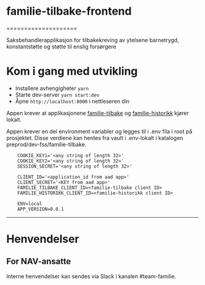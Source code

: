 # familie-tilbake-frontend
====================

Saksbehandlerapplikasjon for tilbakekreving av ytelsene barnetrygd, konstantstøtte og støtte til enslig forsørgere

# Kom i gang med utvikling

* Installere avhengigheter `yarn`
* Starte dev-server `yarn start:dev`
* Åpne `http://localhost:8000` i nettleseren din

Appen krever at applikasjonene [familie-tilbake](https://github.com/navikt/familie-tilbake) og [familie-historikk](https://github.com/navikt/familie-historikk) kjører lokalt.

Appen krever en del environment variabler og legges til i .env fila i root på prosjektet. Disse verdiene kan hentes fra vault i .env-lokalt i katalogen preprod/dev-fss/familie-tilbake.

```
    COOKIE_KEY1='<any string of length 32>'
    COOKIE_KEY2='<any string of length 32>'
    SESSION_SECRET='<any string of length 32>'
    
    CLIENT_ID='<application_id from aad app>'
    CLIENT_SECRET='<KEY from aad app>'
    FAMILIE_TILBAKE_CLIENT_ID=<familie-tilbake client ID>
    FAMILIE_HISTORIKK_CLIENT_ID=<familie-historikk client ID>

    ENV=local
    APP_VERSION=0.0.1
```

---
# Henvendelser
## For NAV-ansatte

Interne henvendelser kan sendes via Slack i kanalen #team-familie.
